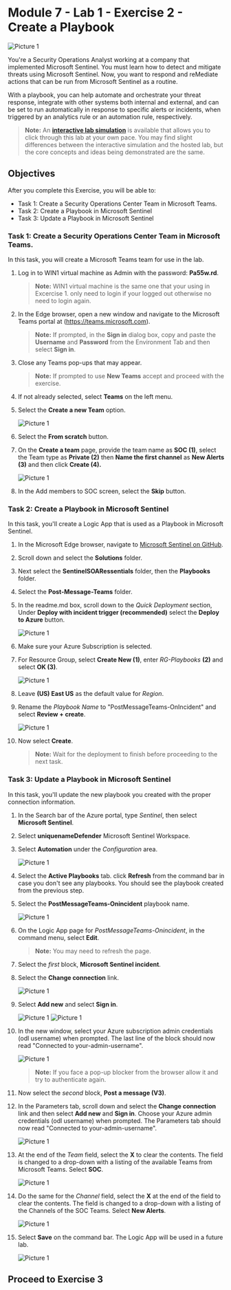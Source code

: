 # Module 7 - Lab 1 - Exercise 2 - Create a Playbook

   ![Picture 1](../Media/sc2.png)

You're a Security Operations Analyst working at a company that implemented Microsoft Sentinel. You must learn how to detect and mitigate threats using Microsoft Sentinel. Now, you want to respond and reMediate actions that can be run from Microsoft Sentinel as a routine.

With a playbook, you can help automate and orchestrate your threat response, integrate with other systems both internal and external, and can be set to run automatically in response to specific alerts or incidents, when triggered by an analytics rule or an automation rule, respectively. 

>**Note:** An **[interactive lab simulation](https://mslabs.cloudguides.com/guides/SC-200%20Lab%20Simulation%20-%20Create%20a%20playbook)** is available that allows you to click through this lab at your own pace. You may find slight differences between the interactive simulation and the hosted lab, but the core concepts and ideas being demonstrated are the same.

## Objectives

After you complete this Exercise, you will be able to:

-   Task 1: Create a Security Operations Center Team in Microsoft Teams.
-   Task 2: Create a Playbook in Microsoft Sentinel
-   Task 3: Update a Playbook in Microsoft Sentinel

### Task 1: Create a Security Operations Center Team in Microsoft Teams.

In this task, you will create a Microsoft Teams team for use in the lab.

1. Log in to WIN1 virtual machine as Admin with the password: **Pa55w.rd**.

   >**Note:** WIN1 virtual machine is the same one that your using in Excercise 1. only need to login if your logged out otherwise no need to login again.
   
1. In the Edge browser, open a new window and navigate to the Microsoft Teams portal at (https://teams.microsoft.com).

   >**Note:** If prompted, in the **Sign in** dialog box, copy and paste the **Username** and **Password** from the Environment Tab and then select **Sign in**.

1. Close any Teams pop-ups that may appear.

    >**Note:** If prompted to use **New Teams** accept and proceed with the exercise.

1. If not already selected, select **Teams** on the left menu.

1. Select the **Create a new Team** option.

   ![Picture 1](../Media/xl1.png)

1. Select the **From scratch** button.

1. On the **Create a team** page, provide the team name as **SOC (1)**, select the Team type as **Private (2)** then **Name the first channel** as  **New Alerts (3)** and then click **Create (4).**

    ![Picture 1](../Media/sc-200-27.png)

1. In the Add members to SOC screen, select the **Skip** button. 

### Task 2: Create a Playbook in Microsoft Sentinel

In this task, you'll create a Logic App that is used as a Playbook in Microsoft Sentinel.

1. In the Microsoft Edge browser, navigate to [Microsoft Sentinel on GitHub](https://github.com/Azure/Azure-Sentinel).

1. Scroll down and select the **Solutions** folder.

1. Next select the **SentinelSOARessentials** folder, then the **Playbooks** folder.

1. Select the **Post-Message-Teams** folder.

1. In the readme.md box, scroll down to the *Quick Deployment* section, Under **Deploy with incident trigger (recommended)**  select the **Deploy to Azure** button.  

   ![Picture 1](../Media/xox.png)

1. Make sure your Azure Subscription is selected.

1. For Resource Group, select **Create New (1)**, enter *RG-Playbooks* **(2)** and select **OK (3)**.

    ![Picture 1](../Media/sc-200-28.png)

1. Leave **(US) East US** as the default value for *Region*.

1. Rename the *Playbook Name* to "PostMessageTeams-OnIncident" and select **Review + create**.

    ![Picture 1](../Media/sc-200-29.png)

1. Now select **Create**. 

    >**Note:** Wait for the deployment to finish before proceeding to the next task.

### Task 3: Update a Playbook in Microsoft Sentinel

In this task, you'll update the new playbook you created with the proper connection information.

1. In the Search bar of the Azure portal, type *Sentinel*, then select **Microsoft Sentinel**.

1. Select **uniquenameDefender** Microsoft Sentinel Workspace.

1. Select **Automation** under the *Configuration* area.

    ![Picture 1](../Media/sc-200-30.png)

1. Select the **Active Playbooks** tab. click **Refresh** from the command bar in case you don't see any playbooks. You should see the playbook created from the previous step.

1. Select the **PostMessageTeams-Onincident** playbook name.

   ![Picture 1](../Media/xox1.png)

1. On the Logic App page for *PostMessageTeams-Onincident*, in the command menu, select **Edit**.

    >**Note:** You may need to refresh the page.

1. Select the *first* block, **Microsoft Sentinel incident**.

1. Select the **Change connection** link.

   ![Picture 1](../Media/xox2.png)

1. Select **Add new** and select **Sign in**.
   
    ![Picture 1](../Media/sc-200-31.png)
    ![Picture 1](../Media/sc-200-32.png)

1. In the new window, select your Azure subscription admin credentials (odl username) when prompted. The last line of the block should now read "Connected to your-admin-username".

    ![Picture 1](../Media/sc-200-33.png)

   >**Note:** If you face a pop-up blocker from the browser allow it and try to authenticate again.

1. Now select the *second* block, **Post a message (V3)**.

1. In the Parameters tab, scroll down and select the **Change connection** link and then select **Add new** and **Sign in**. Choose your Azure admin credentials (odl username) when prompted. The Parameters tab should now read "Connected to your-admin-username".

    ![Picture 1](../Media/sc-200-34.png)

1. At the end of the *Team* field, select the **X** to clear the contents. The field is changed to a drop-down with a listing of the available Teams from Microsoft Teams. Select **SOC**.

   ![Picture 1](../Media/xox3.png)

1. Do the same for the *Channel* field, select the **X** at the end of the field to clear the contents. The field is changed to a drop-down with a listing of the Channels of the SOC Teams. Select **New Alerts**.

   ![Picture 1](../Media/xox4.png)

1. Select **Save** on the command bar. The Logic App will be used in a future lab.

   ![Picture 1](../Media/sc-200-35.png)

## Proceed to Exercise 3
